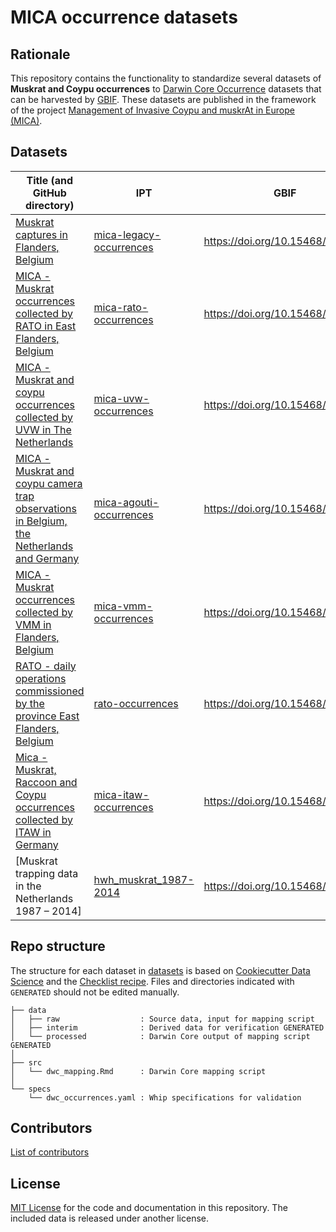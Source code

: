 # MICA occurrence datasets

## Rationale

This repository contains the functionality to standardize several datasets of **Muskrat and Coypu occurrences** to [Darwin Core Occurrence](https://www.gbif.org/dataset-classes) datasets that can be harvested by [GBIF](http://www.gbif.org). These datasets are published in the framework of the project [Management of Invasive Coypu and muskrAt in Europe (MICA)](https://lifemica.eu/).

## Datasets

Title (and GitHub directory) | IPT | GBIF
--- | --- | ---
[Muskrat captures in Flanders, Belgium](datasets/mica-legacy-occurrences) | [mica-legacy-occurrences](https://ipt.inbo.be/resource?r=mica-legacy-occurrences) | <https://doi.org/10.15468/pequ4z>
[MICA - Muskrat occurrences collected by RATO in East Flanders, Belgium](datasets/mica-rato-occurrences) | [mica-rato-occurrences](https://ipt.inbo.be/resource?r=mica-rato-occurrences) | <https://doi.org/10.15468/5fps96>
[MICA - Muskrat and coypu occurrences collected by UVW in The Netherlands](datasets/mica-uvw-occurrences) | [mica-uvw-occurrences](http://ipt.nlbif.nl/resource?r=mica-uvw-occurrences) | <https://doi.org/10.15468/qjds4c>
[MICA - Muskrat and coypu camera trap observations in Belgium, the Netherlands and Germany](datasets/mica-agouti-occurrences) | [mica-agouti-occurrences](https://ipt.inbo.be/resource?r=mica-agouti-occurrences) | <https://doi.org/10.15468/5tb6ze>
[MICA - Muskrat occurrences collected by VMM in Flanders, Belgium](datasets/mica-vmm-occurrences) | [mica-vmm-occurrences](https://ipt.inbo.be/resource?r=mica-vmm-occurrences) | <https://doi.org/10.15468/gwzwk4>
[RATO - daily operations commissioned by the province East Flanders, Belgium](https://github.com/riparias/rato-occurrences) | [rato-occurrences](https://ipt.inbo.be/resource?r=rato-occurrences) | <https://doi.org/10.15468/fw2rbx>
[Mica - Muskrat, Raccoon and Coypu occurrences collected by ITAW in Germany](datasets/mica-itaw-occurrences) | [mica-itaw-occurrences](https://ipt.inbo.be/resource?r=mica-itaw-occurrences) | <https://doi.org/10.15468/qzcu4s>
[Muskrat trapping data in the Netherlands 1987 – 2014] | [hwh_muskrat_1987-2014](http://ipt.nlbif.nl/resource?r=hwh_muskrat_1987-2014) | <https://doi.org/10.15468/ytr96y>



## Repo structure

The structure for each dataset in [datasets](datasets) is based on [Cookiecutter Data Science](http://drivendata.github.io/cookiecutter-data-science/) and the [Checklist recipe](https://github.com/trias-project/checklist-recipe). Files and directories indicated with `GENERATED` should not be edited manually.

```
├── data
│   ├── raw                  : Source data, input for mapping script
│   ├── interim              : Derived data for verification GENERATED
│   └── processed            : Darwin Core output of mapping script GENERATED
│
├── src
│   └── dwc_mapping.Rmd      : Darwin Core mapping script
│
└── specs
    └── dwc_occurrences.yaml : Whip specifications for validation
```

## Contributors

[List of contributors](https://github.com/inbo/mica-occurrences/graphs/contributors)

## License

[MIT License](LICENSE) for the code and documentation in this repository. The included data is released under another license.

